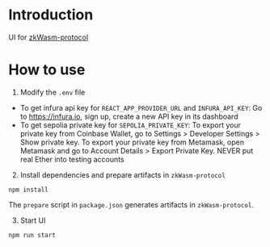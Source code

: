 # Introduction
UI for [zkWasm-protocol](https://github.com/DelphinusLab/zkWasm-protocol)

# How to use
1. Modify the `.env` file
- To get infura api key for `REACT_APP_PROVIDER_URL` and `INFURA_API_KEY`:
Go to https://infura.io, sign up, create a new API key in its dashboard
- To get sepolia private key for `SEPOLIA_PRIVATE_KEY`:
To export your private key from Coinbase Wallet, go to Settings > Developer Settings > Show private key. To export your private key from Metamask, open Metamask and go to Account Details > Export Private Key. NEVER put real Ether into testing accounts

2. Install dependencies and prepare artifacts in `zkWasm-protocol`
```
npm install
```

The `prepare` script in `package.json` generates artifacts in `zkWasm-protocol`.

3. Start UI
```
npm run start
```